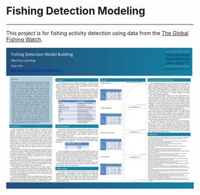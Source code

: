 # Fishing Detection Modeling  
---  
This project is for fishing activity detection using data from the [The Global Fishing Watch](https://globalfishingwatch.org/data-download/datasets/public-training-data-v1).  
  

![report](report/Report.jpg)

